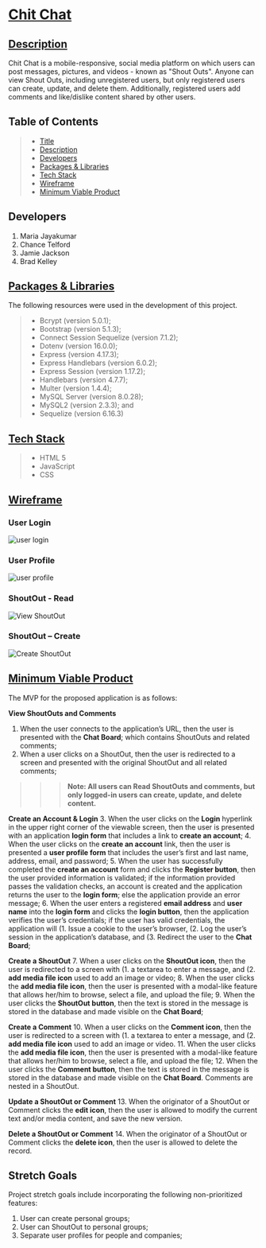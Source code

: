 # [Chit Chat](#title)

## [Description](#description)
Chit Chat is a mobile-responsive, social media platform on which users can post messages, pictures, and videos - known as "Shout Outs". Anyone can view Shout Outs, including unregistered users, but only registered users can create, update, and delete them. Additionally, registered users add comments and like/dislike content shared by other users.

## Table of Contents
> - [Title](#title)
> - [Description](#description)
> - [Developers](#developer)
> - [Packages & Libraries](#resources)
> - [Tech Stack](#stack)
> - [Wireframe](#wireframe)
> - [Minimum Viable Product](#MVP)

## Developers
1. Maria Jayakumar
2. Chance Telford
3. Jamie Jackson
4. Brad Kelley

## [Packages & Libraries](#resources)
The following resources were used in the development of this project.
> - Bcrypt (version 5.0.1);
> - Bootstrap (version 5.1.3);
> - Connect Session Sequelize (version 7.1.2);
> - Dotenv (version 16.0.0);
> - Express (version 4.17.3);
> - Express Handlebars (version 6.0.2);
> - Express Session (version 1.17.2);
> - Handlebars (version 4.7.7);
> - Multer (version 1.4.4);
> - MySQL Server (version 8.0.28);
> - MySQL2 (version 2.3.3); and
> - Sequelize (version 6.16.3)

## [Tech Stack](#stack)
> - HTML 5
> - JavaScript
> - CSS

## [Wireframe](#wireframe)
### User Login
![user login](./public/assets/images/screen1.png)

### User Profile
![user profile](./public/assets/images/screen2.png)

### ShoutOut - Read
![View ShoutOut](./public/assets/images/screen3.png)

### ShoutOut – Create
![Create ShoutOut](./public/assets/images/screen4.png)

## [Minimum Viable Product](#MVP)
The MVP for the proposed application is as follows:

**View ShoutOuts and Comments**
1. When the user connects to the application’s URL, then the user is presented with the **Chat Board**; which contains ShoutOuts and related comments;
2. When a user clicks on a ShoutOut, then the user is redirected to a screen and presented with the original ShoutOut and all related comments;
>>> **Note: All users can Read ShoutOuts and comments, but only logged-in users can create, update, and delete content.**

**Create an Account & Login**
3. When the user clicks on the **Login** hyperlink in the upper right corner of the viewable screen, then the user is presented with an application **login form** that includes a link to **create an account**;
4. When the user clicks on the **create an account** link, then the user is presented a **user profile form** that includes the user’s first and last name, address, email, and password;
5. When the user has successfully completed the **create an account** form and clicks the **Register button**, then the user provided information is validated; if the information provided passes the validation checks, an account is created and the application returns the user to the **login form**; else the application provide an error message;
6. When the user enters a registered **email address** and **user name** into the **login form** and clicks the **login button**, then the application verifies the user’s credentials; if the user has valid credentials, the application will (1. Issue a cookie to the user’s browser, (2. Log the user’s session in the application’s database, and (3. Redirect the user to the **Chat Board**;

**Create a ShoutOut**
7. When a user clicks on the **ShoutOut icon**, then the user is redirected to a screen with (1. a textarea to enter a message, and (2. **add media file icon** used to add an image or video;
8. When the user clicks the **add media file icon**, then the user is presented with a modal-like feature that allows her/him to browse, select a file, and upload the file;
9. When the user clicks the **ShoutOut button**, then the text is stored in the message is stored in the database and made visible on the **Chat Board**;

**Create a Comment**
10. When a user clicks on the **Comment icon**, then the user is redirected to a screen with (1. a textarea to enter a message, and (2. **add media file icon** used to add an image or video.
11. When the user clicks the **add media file icon**, then the user is presented with a modal-like feature that allows her/him to browse, select a file, and upload the file;
12. When the user clicks the **Comment button**, then the text is stored in the message is stored in the database and made visible on the **Chat Board**. Comments are nested in a ShoutOut.

**Update a ShoutOut or Comment**
13. When the originator of a ShoutOut or Comment clicks the **edit icon**, then the user is allowed to modify the current text and/or media content, and save the new version.

**Delete a ShoutOut or Comment**
14. When the originator of a ShoutOut or Comment clicks the **delete icon**, then the user is allowed to delete the record.

## Stretch Goals
Project stretch goals include incorporating the following non-prioritized features:
1. User can create personal groups;
2. User can ShoutOut to personal groups;
3. Separate user profiles for people and companies;
